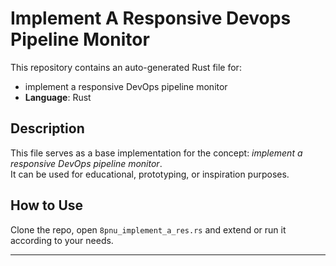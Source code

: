 # Implement A Responsive Devops Pipeline Monitor

This repository contains an auto-generated Rust file for:

- implement a responsive DevOps pipeline monitor
- **Language**: Rust

## Description

This file serves as a base implementation for the concept: *implement a responsive DevOps pipeline monitor*.  
It can be used for educational, prototyping, or inspiration purposes.

## How to Use

Clone the repo, open `8pnu_implement_a_res.rs` and extend or run it according to your needs.

---


